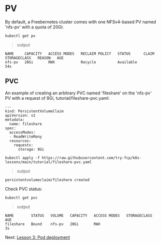 # PV

By default, a Freebernetes cluster comes with one NFSv4-based PV named 'nfs-pv' with a quota of 20Gi:

```
kubectl get pv
```

> output

```
NAME     CAPACITY   ACCESS MODES   RECLAIM POLICY   STATUS      CLAIM   STORAGECLASS   REASON   AGE
nfs-pv   20Gi       RWX            Recycle          Available                                   54s
```

## PVC

An example of creating an arbitrary PVC named 'fileshare' on the 'nfs-pv' PV with a request of 8Gi, tutorial/fileshare-pvc.yaml:

```
---
kind: PersistentVolumeClaim
apiVersion: v1
metadata:
  name: fileshare
spec:
  accessModes:
  - ReadWriteMany
  resources:
    requests:
      storage: 8Gi
```

```
kubectl apply -f https://raw.githubusercontent.com/try-fcp/k8s-lessons/main/tutorial/fileshare-pvc.yaml
```

> output
```
persistentvolumeclaim/fileshare created
```

Check PVC status:
```
kubectl get pvc
```

> output
```
NAME        STATUS   VOLUME   CAPACITY   ACCESS MODES   STORAGECLASS   AGE
fileshare   Bound    nfs-pv   20Gi       RWX                           3s
```



Next: [Lesson 3: Pod deployment](03-pod-deployment.md)
